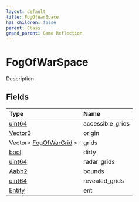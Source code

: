 ```yaml
---
layout: default
title: FogOfWarSpace
has_children: false
parent: Class
grand_parent: Game Reflection
---
```

# FogOfWarSpace
Description 

## Fields

| Type | Name |
|:----------|:--------------|
| [uint64](/riftbreaker-wiki/docs/game-reflection/components/uint64/) | accessible_grids |
| [Vector3](/riftbreaker-wiki/docs/game-reflection/classes/vector3/) | origin |
| Vector< [FogOfWarGrid](/riftbreaker-wiki/docs/game-reflection/classes/fog_of_war_grid/) > | grids |
| [bool](/riftbreaker-wiki/docs/game-reflection/components/bool/) | dirty |
| [uint64](/riftbreaker-wiki/docs/game-reflection/components/uint64/) | radar_grids |
| [Aabb2](/riftbreaker-wiki/docs/game-reflection/components/aabb2/) | bounds |
| [uint64](/riftbreaker-wiki/docs/game-reflection/components/uint64/) | revealed_grids |
| [Entity](/riftbreaker-wiki/docs/game-reflection/classes/entity/) | ent |

